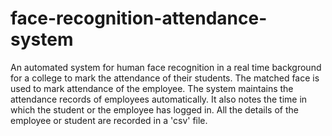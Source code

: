 # face-recognition-attendance-system
An automated system for human face recognition in a real time background for a college to mark the attendance of their students.
The matched face is used to mark attendance of the employee. The system maintains the attendance records of employees automatically.
It also notes the time in which the student or the employee has logged in.
All the details of the employee or student are recorded in a 'csv' file.
